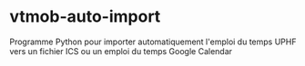 # vtmob-auto-import
Programme Python pour importer automatiquement l'emploi du temps UPHF vers un fichier ICS ou un emploi du temps Google Calendar

